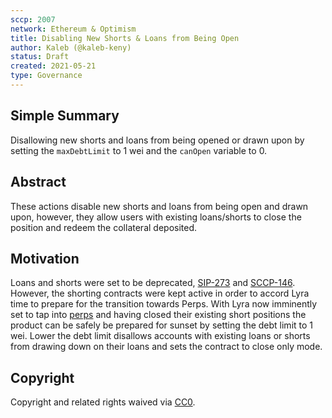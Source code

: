 ```yaml
---
sccp: 2007
network: Ethereum & Optimism
title: Disabling New Shorts & Loans from Being Open
author: Kaleb (@kaleb-keny)
status: Draft
created: 2021-05-21
type: Governance
---
```


## Simple Summary

<!--"If you can't explain it simply, you don't understand it well enough." Provide a simplified and layman-accessible explanation of the SCCP.-->

Disallowing new shorts and loans from being opened or drawn upon by setting the `maxDebtLimit` to 1 wei and the `canOpen` variable to 0.

## Abstract

<!--A short (~200 word) description of the variable change proposed.-->

These actions disable new shorts and loans from being open and drawn upon, however, they allow users with existing loans/shorts to close the position and redeem the collateral deposited.

## Motivation

<!--The motivation is critical for SCCPs that want to update variables within Synthetix. It should clearly explain why the existing variable is not incentive aligned. SCCP submissions without sufficient motivation may be rejected outright.-->

Loans and shorts were set to be deprecated, [SIP-273](https://sips.synthetix.io/sccp/sccp-273/) and [SCCP-146](https://sips.synthetix.io/sccp/sccp-146/). However, the shorting contracts were kept active in order to accord Lyra time to prepare for the transition towards Perps. With Lyra now imminently set to tap into [perps](https://snapshot.org/#/lyra.eth/proposal/0x89bc59e634a54d75fb56710bd2804dc19acd707655700fee11ebf899f54d92bb) and having closed their existing short positions the product can be safely be prepared for sunset by setting the debt limit to 1 wei.
Lower the debt limit disallows accounts with existing loans or shorts from drawing down on their loans and sets the contract to close only mode.

## Copyright

Copyright and related rights waived via [CC0](https://creativecommons.org/publicdomain/zero/1.0/).

